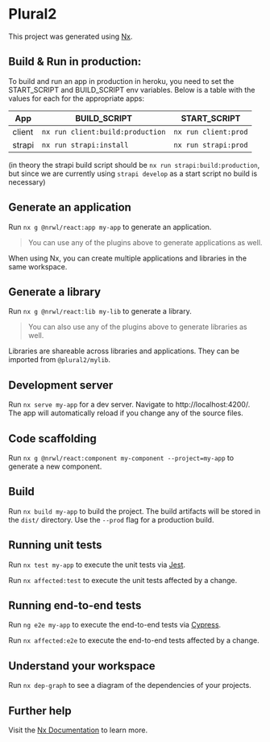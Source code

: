 

# Plural2

This project was generated using [Nx](https://nx.dev).

## Build & Run in production:

To build and run an app in production in heroku, you need to set the START_SCRIPT and BUILD_SCRIPT env variables. Below is a table with the values for each for the appropriate apps:

| App    | BUILD_SCRIPT                     | START_SCRIPT         |
|--------|----------------------------------|----------------------|
| client | `nx run client:build:production` | `nx run client:prod` |
| strapi | `nx run strapi:install`          | `nx run strapi:prod` |

(in theory the strapi build script should be `nx run strapi:build:production`, but since we are currently using `strapi develop` as a start script no build is necessary)
## Generate an application

Run `nx g @nrwl/react:app my-app` to generate an application.

> You can use any of the plugins above to generate applications as well.

When using Nx, you can create multiple applications and libraries in the same workspace.

## Generate a library

Run `nx g @nrwl/react:lib my-lib` to generate a library.

> You can also use any of the plugins above to generate libraries as well.

Libraries are shareable across libraries and applications. They can be imported from `@plural2/mylib`.

## Development server

Run `nx serve my-app` for a dev server. Navigate to http://localhost:4200/. The app will automatically reload if you change any of the source files.

## Code scaffolding

Run `nx g @nrwl/react:component my-component --project=my-app` to generate a new component.

## Build

Run `nx build my-app` to build the project. The build artifacts will be stored in the `dist/` directory. Use the `--prod` flag for a production build.

## Running unit tests

Run `nx test my-app` to execute the unit tests via [Jest](https://jestjs.io).

Run `nx affected:test` to execute the unit tests affected by a change.

## Running end-to-end tests

Run `ng e2e my-app` to execute the end-to-end tests via [Cypress](https://www.cypress.io).

Run `nx affected:e2e` to execute the end-to-end tests affected by a change.

## Understand your workspace

Run `nx dep-graph` to see a diagram of the dependencies of your projects.

## Further help

Visit the [Nx Documentation](https://nx.dev) to learn more.
